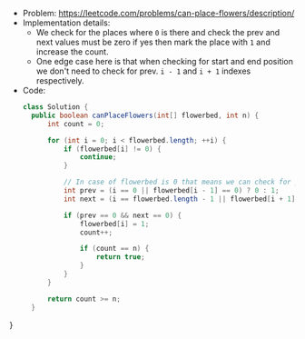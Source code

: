 - Problem: https://leetcode.com/problems/can-place-flowers/description/
- Implementation details:
  - We check for the places where `0` is there and check the prev and next values must be zero if yes then mark the place with `1` and increase the count.
  - One edge case here is that when checking for start and end position we don't need to check for prev. `i - 1` and `i + 1` indexes respectively.
- Code:
  ```java
  class Solution {
    public boolean canPlaceFlowers(int[] flowerbed, int n) {
        int count = 0;

        for (int i = 0; i < flowerbed.length; ++i) {
            if (flowerbed[i] != 0) {
                continue;
            }

            // In case of flowerbed is 0 that means we can check for plantation
            int prev = (i == 0 || flowerbed[i - 1] == 0) ? 0 : 1;
            int next = (i == flowerbed.length - 1 || flowerbed[i + 1] == 0) ? 0 : 1;

            if (prev == 0 && next == 0) {
                flowerbed[i] = 1;
                count++;

                if (count == n) {
                    return true;
                }
            }
        }

        return count >= n;
    }
}
```
